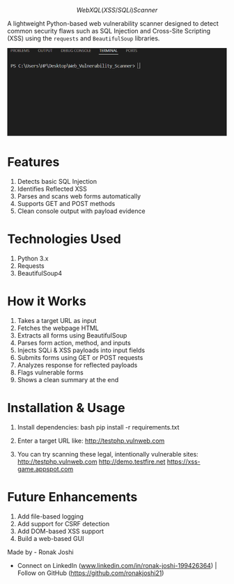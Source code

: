$$ Web XQL (XSS/SQLi) Scanner $$

A lightweight Python-based web vulnerability scanner designed to detect common security flaws such as SQL Injection and Cross-Site Scripting (XSS) using the `requests` and `BeautifulSoup` libraries.

<p align="center">
  <img src="docs/demo.gif" alt="Web Vulnerability Scanner demo" width="600"/>
</p>

# Features

1) Detects basic SQL Injection
2) Identifies Reflected XSS
3) Parses and scans web forms automatically
4) Supports GET and POST methods
5) Clean console output with payload evidence

# Technologies Used

1) Python 3.x
2) Requests
3) BeautifulSoup4

# How it Works

1) Takes a target URL as input
2) Fetches the webpage HTML
3) Extracts all forms using BeautifulSoup
4) Parses form action, method, and inputs
5) Injects SQLi & XSS payloads into input fields
6) Submits forms using GET or POST requests
7) Analyzes response for reflected payloads
8) Flags vulnerable forms
9) Shows a clean summary at the end

# Installation & Usage

1) Install dependencies:
   bash
   pip install -r requirements.txt

2) Enter a target URL like:
   http://testphp.vulnweb.com

3) You can try scanning these legal, intentionally vulnerable sites:    
   http://testphp.vulnweb.com
   http://demo.testfire.net
   https://xss-game.appspot.com

# Future Enhancements

1) Add file-based logging
2) Add support for CSRF detection
3) Add DOM-based XSS support
4) Build a web-based GUI



Made by - Ronak Joshi
- Connect on LinkedIn (www.linkedin.com/in/ronak-joshi-199426364) | Follow on GitHub (https://github.com/ronakjoshi21)

   
